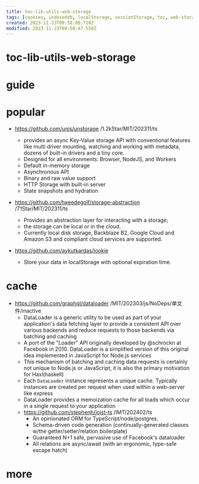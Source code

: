 ```yaml
---
title: toc-lib-utils-web-storage
tags: [cookies, indexeddb, localStorage, sessionStorage, toc, web-storage]
created: 2023-11-23T09:58:09.728Z
modified: 2023-11-23T09:58:47.558Z
---
```


# toc-lib-utils-web-storage

# guide

# popular
- https://github.com/unjs/unstorage /1.2kStar/MIT/202311/ts
  - provides an async Key-Value storage API with conventional features like multi driver mounting, watching and working with metadata, dozens of built-in drivers and a tiny core.
  - Designed for all environments: Browser, NodeJS, and Workers
  - Default in-memory storage
  - Asynchronous API
  - Binary and raw value support
  - HTTP Storage with built-in server
  - State snapshots and hydration

- https://github.com/tweedegolf/storage-abstraction /71Star/MIT/202311/ts
  - Provides an abstraction layer for interacting with a storage; 
  - the storage can be local or in the cloud.
  - Currently local disk storage, Backblaze B2, Google Cloud and Amazon S3 and compliant cloud services are supported.

- https://github.com/aykutkardas/lookie
  - Store your data in localStorage with optional expiration time.
# cache
- https://github.com/graphql/dataloader /MIT/202303/js/NoDeps/单文件/inactive
  - DataLoader is a generic utility to be used as part of your application's data fetching layer to provide a consistent API over various backends and reduce requests to those backends via batching and caching
  - A port of the "Loader" API originally developed by @schrockn at Facebook in 2010. DataLoader is a simplified version of this original idea implemented in JavaScript for Node.js services
  - This mechanism of batching and caching data requests is certainly not unique to Node.js or JavaScript, it is also the primary motivation for Haxl(haskell)
  - Each `DataLoader` instance represents a unique cache. Typically instances are created per request when used within a web-server like express
  - DataLoader provides a memoization cache for all loads which occur in a single request to your application
  - https://github.com/stephenh/joist-ts /IMT/202402/ts
    - An opinionated ORM for TypeScript/node/postgres.
    - Schema-driven code generation (continually-generated classes w/the getter/setter/relation boilerplate)
    - Guaranteed N+1 safe, pervasive use of Facebook's dataloader
    - All relations are async/await (with an ergonomic, type-safe escape hatch)
# more

